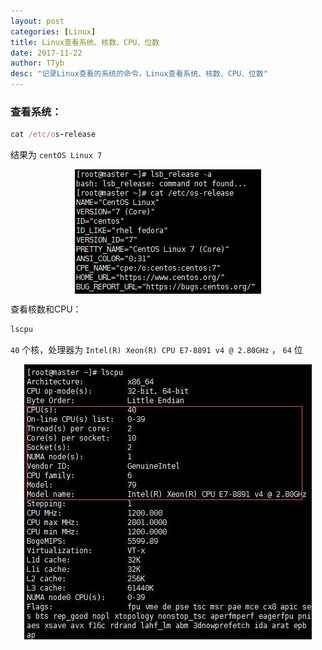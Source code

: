 ```yaml
---
layout: post
categories: [Linux]
title: Linux查看系统、核数、CPU、位数
date: 2017-11-22
author: TTyb
desc: "记录Linux查看的系统的命令，Linux查看系统、核数、CPU、位数"
---
```





### 查看系统：

~~~ruby
cat /etc/os-release
~~~

结果为 `centOS Linux 7`

<p style="text-align:center"><img src="/static/postimage/linux/linuxorder/996148-20171122110858711-803928001.png" class="img-responsive"style="display: block; margin-right: auto; margin-left: auto;"></p>

查看核数和CPU：

~~~ruby
lscpu
~~~

`40` 个核，处理器为 `Intel(R) Xeon(R) CPU E7-8891 v4 @ 2.80GHz` ， `64` 位

<p style="text-align:center"><img src="/static/postimage/linux/linuxorder/996148-20171122111118430-1554890255.jpg" class="img-responsive"style="display: block; margin-right: auto; margin-left: auto;"></p>